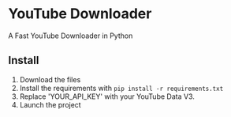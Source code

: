 # YouTube Downloader
A Fast YouTube Downloader in Python
## Install
1. Download the files
2. Install the requirements with 
```pip install -r requirements.txt```
3. Replace 'YOUR_API_KEY' with your YouTube Data V3.
4. Launch the project
